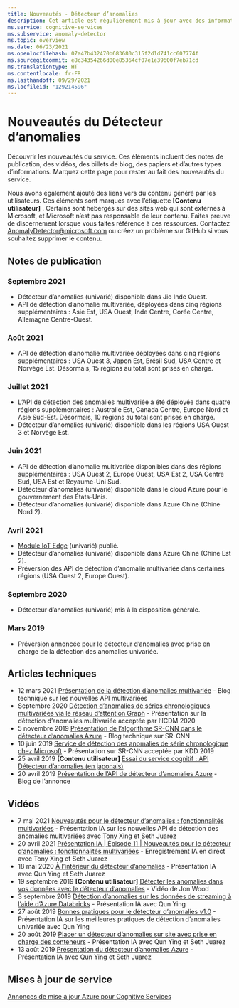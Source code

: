 ```yaml
---
title: Nouveautés - Détecteur d’anomalies
description: Cet article est régulièrement mis à jour avec des informations nouvelles sur le détecteur d’anomalies Azure Cognitive Services.
ms.service: cognitive-services
ms.subservice: anomaly-detector
ms.topic: overview
ms.date: 06/23/2021
ms.openlocfilehash: 07a47b432470b683680c315f2d1d741cc607774f
ms.sourcegitcommit: e8c34354266d00e85364cf07e1e39600f7eb71cd
ms.translationtype: HT
ms.contentlocale: fr-FR
ms.lasthandoff: 09/29/2021
ms.locfileid: "129214596"
---
```

# <a name="whats-new-in-anomaly-detector"></a>Nouveautés du Détecteur d’anomalies

Découvrir les nouveautés du service. Ces éléments incluent des notes de publication, des vidéos, des billets de blog, des papiers et d’autres types d’informations. Marquez cette page pour rester au fait des nouveautés du service.

Nous avons également ajouté des liens vers du contenu généré par les utilisateurs. Ces éléments sont marqués avec l’étiquette **[Contenu utilisateur]** . Certains sont hébergés sur des sites web qui sont externes à Microsoft, et Microsoft n’est pas responsable de leur contenu. Faites preuve de discernement lorsque vous faites référence à ces ressources. Contactez AnomalyDetector@microsoft.com ou créez un problème sur GitHub si vous souhaitez supprimer le contenu.

## <a name="release-notes"></a>Notes de publication

### <a name="september-2021"></a>Septembre 2021
* Détecteur d’anomalies (univarié) disponible dans Jio Inde Ouest.
* API de détection d’anomalie multivariée, déployées dans cinq régions supplémentaires : Asie Est, USA Ouest, Inde Centre, Corée Centre, Allemagne Centre-Ouest.

### <a name="august-2021"></a>Août 2021

* API de détection d’anomalie multivariée déployées dans cinq régions supplémentaires : USA Ouest 3, Japon Est, Brésil Sud, USA Centre et Norvège Est. Désormais, 15 régions au total sont prises en charge.

### <a name="july-2021"></a>Juillet 2021

* L’API de détection des anomalies multivariée a été déployée dans quatre régions supplémentaires : Australie Est, Canada Centre, Europe Nord et Asie Sud-Est. Désormais, 10 régions au total sont prises en charge.
* Détecteur d’anomalies (univarié) disponible dans les régions USA Ouest 3 et Norvège Est.


### <a name="june-2021"></a>Juin 2021

* API de détection d’anomalie multivariée disponibles dans des régions supplémentaires : USA Ouest 2, Europe Ouest, USA Est 2, USA Centre Sud, USA Est et Royaume-Uni Sud.
* Détecteur d’anomalies (univarié) disponible dans le cloud Azure pour le gouvernement des États-Unis.
* Détecteur d’anomalies (univarié) disponible dans Azure Chine (Chine Nord 2).

### <a name="april-2021"></a>Avril 2021

* [Module IoT Edge](https://azuremarketplace.microsoft.com/marketplace/apps/azure-cognitive-service.edge-anomaly-detector) (univarié) publié.
* Détecteur d’anomalies (univarié) disponible dans Azure Chine (Chine Est 2).
* Préversion des API de détection d’anomalie multivariée dans certaines régions (USA Ouest 2, Europe Ouest).

### <a name="september-2020"></a>Septembre 2020

* Détecteur d’anomalies (univarié) mis à la disposition générale.

### <a name="march-2019"></a>Mars 2019

* Préversion annoncée pour le détecteur d’anomalies avec prise en charge de la détection des anomalies univariée.

## <a name="technical-articles"></a>Articles techniques

* 12 mars 2021 [Présentation de la détection d’anomalies multivariée](https://techcommunity.microsoft.com/t5/azure-ai/introducing-multivariate-anomaly-detection/ba-p/2260679) - Blog technique sur les nouvelles API multivariées
* Septembre 2020 [Détection d’anomalies de séries chronologiques multivariées via le réseau d’attention Graph](https://arxiv.org/abs/2009.02040) - Présentation sur la détection d’anomalies multivariée acceptée par l’ICDM 2020
* 5 novembre 2019 [Présentation de l’algorithme SR-CNN dans le détecteur d’anomalies Azure](https://techcommunity.microsoft.com/t5/ai-customer-engineering-team/overview-of-sr-cnn-algorithm-in-azure-anomaly-detector/ba-p/982798) - Blog technique sur SR-CNN
* 10 juin 2019 [Service de détection des anomalies de série chronologique chez Microsoft](https://arxiv.org/abs/1906.03821) - Présentation sur SR-CNN acceptée par KDD 2019
* 25 avril 2019 **[Contenu utilisateur]** [Essai du service cognitif : API Détecteur d’anomalies (en japonais)](https://azure-recipe.kc-cloud.jp/2019/04/cognitive-service-anomaly-detector-api/)
* 20 avril 2019 [Présentation de l’API de détecteur d’anomalies Azure](https://techcommunity.microsoft.com/t5/ai-customer-engineering-team/introducing-azure-anomaly-detector-api/ba-p/490162) - Blog de l’annonce

## <a name="videos"></a>Vidéos

* 7 mai 2021 [Nouveautés pour le détecteur d’anomalies : fonctionnalités multivariées](https://channel9.msdn.com/Shows/AI-Show/New-to-Anomaly-Detector-Multivariate-Capabilities) - Présentation IA sur les nouvelles API de détection des anomalies multivariées avec Tony Xing et Seth Juarez
* 20 avril 2021 [Présentation IA | Épisode 11 | Nouveautés pour le détecteur d’anomalies : fonctionnalités multivariées](https://channel9.msdn.com/Shows/AI-Show/AI-Show-Live-Episode-11-Whats-new-with-Anomaly-Detector) - Enregistrement IA en direct avec Tony Xing et Seth Juarez
* 18 mai 2020 [À l’intérieur du détecteur d’anomalies](https://channel9.msdn.com/Shows/AI-Show/Inside-Anomaly-Detector) - Présentation IA avec Qun Ying et Seth Juarez
* 19 septembre 2019 **[Contenu utilisateur]** [Détecter les anomalies dans vos données avec le détecteur d’anomalies](https://www.youtube.com/watch?v=gfb63wvjnYQ) - Vidéo de Jon Wood
* 3 septembre 2019 [Détection d’anomalies sur les données de streaming à l’aide d’Azure Databricks](https://channel9.msdn.com/Shows/AI-Show/Anomaly-detection-on-streaming-data-using-Azure-Databricks) - Présentation IA avec Qun Ying
* 27 août 2019 [Bonnes pratiques pour le détecteur d’anomalies v1.0](https://channel9.msdn.com/Shows/AI-Show/Anomaly-Detector-v10-Best-Practices) - Présentation IA sur les meilleures pratiques de détection d’anomalies univariée avec Qun Ying
* 20 août 2019 [Placer un détecteur d’anomalies sur site avec prise en charge des conteneurs](https://channel9.msdn.com/Shows/AI-Show/Bring-Anomaly-Detector-on-premise-with-containers-support) - Présentation IA avec Qun Ying et Seth Juarez
* 13 août 2019 [Présentation du détecteur d’anomalies Azure](https://channel9.msdn.com/Shows/AI-Show/Introducing-Azure-Anomaly-Detector?WT.mc_id=ai-c9-niner) - Présentation IA avec Qun Ying et Seth Juarez


## <a name="service-updates"></a>Mises à jour de service

[Annonces de mise à jour Azure pour Cognitive Services](https://azure.microsoft.com/updates/?product=cognitive-services)
